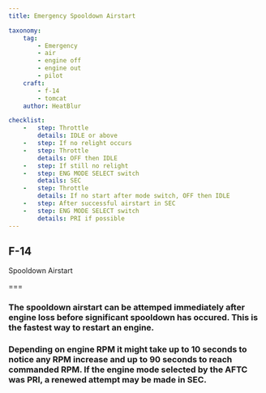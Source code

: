 ```yaml
---
title: Emergency Spooldown Airstart

taxonomy:
    tag:
        - Emergency
        - air
        - engine off
        - engine out
        - pilot
    craft:
        - f-14
        - tomcat
    author: HeatBlur

checklist:
    -   step: Throttle
        details: IDLE or above
    -   step: If no relight occurs
    -   step: Throttle
        details: OFF then IDLE
    -   step: If still no relight
    -   step: ENG MODE SELECT switch
        details: SEC
    -   step: Throttle
        details: If no start after mode switch, OFF then IDLE
    -   step: After successful airstart in SEC
    -   step: ENG MODE SELECT switch
        details: PRI if possible
---
```


## F-14 
Spooldown Airstart

===

### The spooldown airstart can be attemped immediately after engine loss before significant spooldown has occured. This is the fastest way to restart an engine.

### Depending on engine RPM it might take up to 10 seconds to notice any RPM increase and up to 90 seconds to reach commanded RPM. If the engine mode selected by the AFTC was PRI, a renewed attempt may be made in SEC.